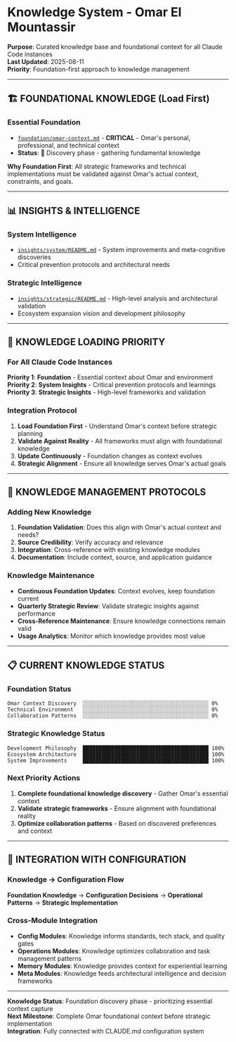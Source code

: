 # Knowledge System - Omar El Mountassir

**Purpose**: Curated knowledge base and foundational context for all Claude Code instances  
**Last Updated**: 2025-08-11  
**Priority**: Foundation-first approach to knowledge management  

---

## **🏗️ FOUNDATIONAL KNOWLEDGE** (Load First)

### **Essential Foundation**
- [`foundation/omar-context.md`](foundation/omar-context.md) - **CRITICAL** - Omar's personal, professional, and technical context
- **Status**: 🚧 Discovery phase - gathering fundamental knowledge

**Why Foundation First**: All strategic frameworks and technical implementations must be validated against Omar's actual context, constraints, and goals.

---

## **📊 INSIGHTS & INTELLIGENCE**

### **System Intelligence**
- [`insights/system/README.md`](insights/system/README.md) - System improvements and meta-cognitive discoveries
- Critical prevention protocols and architectural needs

### **Strategic Intelligence**  
- [`insights/strategic/README.md`](insights/strategic/README.md) - High-level analysis and architectural validation
- Ecosystem expansion vision and development philosophy

---

## **🎯 KNOWLEDGE LOADING PRIORITY**

### **For All Claude Code Instances**

**Priority 1**: **Foundation** - Essential context about Omar and environment  
**Priority 2**: **System Insights** - Critical prevention protocols and learnings  
**Priority 3**: **Strategic Insights** - High-level frameworks and validation  

### **Integration Protocol**

1. **Load Foundation First** - Understand Omar's context before strategic planning
2. **Validate Against Reality** - All frameworks must align with foundational knowledge
3. **Update Continuously** - Foundation changes as context evolves
4. **Strategic Alignment** - Ensure all knowledge serves Omar's actual goals

---

## **🔄 KNOWLEDGE MANAGEMENT PROTOCOLS**

### **Adding New Knowledge**

1. **Foundation Validation**: Does this align with Omar's actual context and needs?
2. **Source Credibility**: Verify accuracy and relevance
3. **Integration**: Cross-reference with existing knowledge modules
4. **Documentation**: Include context, source, and application guidance

### **Knowledge Maintenance**

- **Continuous Foundation Updates**: Context evolves, keep foundation current
- **Quarterly Strategic Review**: Validate strategic insights against performance
- **Cross-Reference Maintenance**: Ensure knowledge connections remain valid
- **Usage Analytics**: Monitor which knowledge provides most value

---

## **📋 CURRENT KNOWLEDGE STATUS**

### **Foundation Status**
```
Omar Context Discovery  ░░░░░░░░░░░░░░░░░░░░░░░░░░░░░░░░░░░░░░░░ 0%
Technical Environment   ░░░░░░░░░░░░░░░░░░░░░░░░░░░░░░░░░░░░░░░░ 0%
Collaboration Patterns  ░░░░░░░░░░░░░░░░░░░░░░░░░░░░░░░░░░░░░░░░ 0%
```

### **Strategic Knowledge Status**
```
Development Philosophy  ████████████████████████████████████████ 100%
Ecosystem Architecture  ████████████████████████████████████████ 100%
System Improvements     ████████████████████████████████████████ 100%
```

### **Next Priority Actions**

1. **Complete foundational knowledge discovery** - Gather Omar's essential context
2. **Validate strategic frameworks** - Ensure alignment with foundational reality
3. **Optimize collaboration patterns** - Based on discovered preferences and context

---

## **🎯 INTEGRATION WITH CONFIGURATION**

### **Knowledge → Configuration Flow**

**Foundation Knowledge** → **Configuration Decisions** → **Operational Patterns** → **Strategic Implementation**

### **Cross-Module Integration**

- **Config Modules**: Knowledge informs standards, tech stack, and quality gates
- **Operations Modules**: Knowledge optimizes collaboration and task management patterns  
- **Memory Modules**: Knowledge provides context for experiential learning
- **Meta Modules**: Knowledge feeds architectural intelligence and decision frameworks

---

**Knowledge Status**: Foundation discovery phase - prioritizing essential context capture  
**Next Milestone**: Complete Omar foundational context before strategic implementation  
**Integration**: Fully connected with CLAUDE.md configuration system